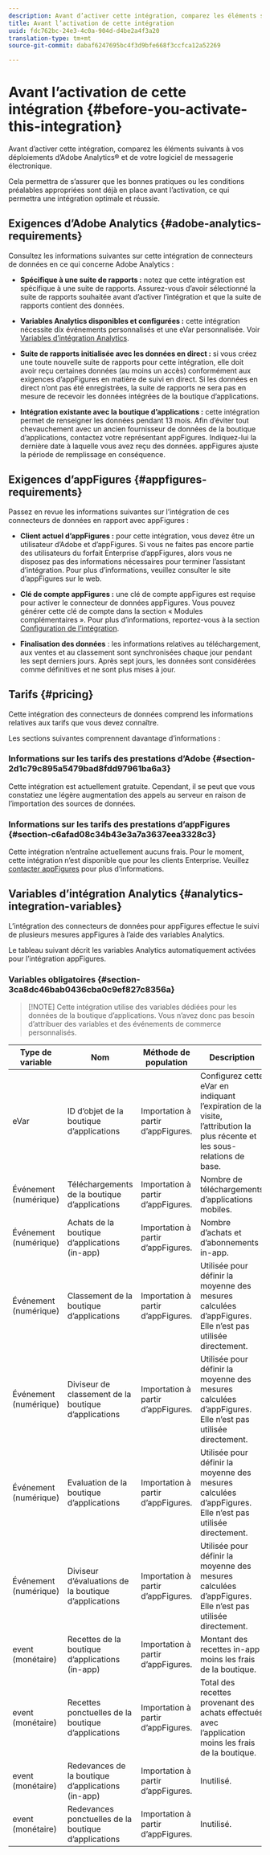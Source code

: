 ```yaml
---
description: Avant d’activer cette intégration, comparez les éléments suivants à vos déploiements d’Adobe Analytics® et de votre logiciel de messagerie électronique.
title: Avant l’activation de cette intégration
uuid: fdc762bc-24e3-4c0a-904d-d4be2a4f3a20
translation-type: tm+mt
source-git-commit: dabaf6247695bc4f3d9bfe668f3ccfca12a52269

---
```



# Avant l’activation de cette intégration {#before-you-activate-this-integration}

Avant d’activer cette intégration, comparez les éléments suivants à vos déploiements d’Adobe Analytics® et de votre logiciel de messagerie électronique.

Cela permettra de s’assurer que les bonnes pratiques ou les conditions préalables appropriées sont déjà en place avant l’activation, ce qui permettra une intégration optimale et réussie.

## Exigences d’Adobe Analytics {#adobe-analytics-requirements}

Consultez les informations suivantes sur cette intégration de connecteurs de données en ce qui concerne Adobe Analytics :

* **Spécifique à une suite de rapports :** notez que cette intégration est spécifique à une suite de rapports. Assurez-vous d’avoir sélectionné la suite de rapports souhaitée avant d’activer l’intégration et que la suite de rapports contient des données.
* **Variables Analytics disponibles et configurées :** cette intégration nécessite dix événements personnalisés et une eVar personnalisée. Voir [Variables d’intégration Analytics](appfigures-before-activation.md#analytics-integration-variables).

* **Suite de rapports initialisée avec les données en direct :** si vous créez une toute nouvelle suite de rapports pour cette intégration, elle doit avoir reçu certaines données (au moins un accès) conformément aux exigences d’appFigures en matière de suivi en direct. Si les données en direct n’ont pas été enregistrées, la suite de rapports ne sera pas en mesure de recevoir les données intégrées de la boutique d’applications.

* **Intégration existante avec la boutique d’applications :** cette intégration permet de renseigner les données pendant 13 mois. Afin d’éviter tout chevauchement avec un ancien fournisseur de données de la boutique d’applications, contactez votre représentant appFigures. Indiquez-lui la dernière date à laquelle vous avez reçu des données. appFigures ajuste la période de remplissage en conséquence.

## Exigences d’appFigures {#appfigures-requirements}

Passez en revue les informations suivantes sur l’intégration de ces connecteurs de données en rapport avec appFigures :

* **Client actuel d’appFigures :** pour cette intégration, vous devez être un utilisateur d’Adobe et d’appFigures. Si vous ne faites pas encore partie des utilisateurs du forfait Enterprise d’appFigures, alors vous ne disposez pas des informations nécessaires pour terminer l’assistant d’intégration. Pour plus d’informations, veuillez consulter le site d’appFigures sur le web.
* **Clé de compte appFigures :** une clé de compte appFigures est requise pour activer le connecteur de données appFigures. Vous pouvez générer cette clé de compte dans la section « Modules complémentaires ». Pour plus d’informations, reportez-vous à la section [Configuration de l’intégration](../appfigures-overview/t-appfigures-integration.md).

* **Finalisation des données** : les informations relatives au téléchargement, aux ventes et au classement sont synchronisées chaque jour pendant les sept derniers jours. Après sept jours, les données sont considérées comme définitives et ne sont plus mises à jour.

## Tarifs {#pricing}

Cette intégration des connecteurs de données comprend les informations relatives aux tarifs que vous devez connaître.

Les sections suivantes comprennent davantage d’informations :

### Informations sur les tarifs des prestations d’Adobe {#section-2d1c79c895a5479bad8fdd97961ba6a3}

Cette intégration est actuellement gratuite. Cependant, il se peut que vous constatiez une légère augmentation des appels au serveur en raison de l’importation des sources de données.

### Informations sur les tarifs des prestations d’appFigures {#section-c6afad08c34b43e3a7a3637eea3328c3}

Cette intégration n’entraîne actuellement aucuns frais. Pour le moment, cette intégration n’est disponible que pour les clients Enterprise. Veuillez [contacter appFigures](https://appfigures.com/support/contact) pour plus d’informations.

## Variables d’intégration Analytics {#analytics-integration-variables}

L’intégration des connecteurs de données pour appFigures effectue le suivi de plusieurs mesures appFigures à l’aide des variables Analytics.

Le tableau suivant décrit les variables Analytics automatiquement activées pour l’intégration appFigures.

### Variables obligatoires {#section-3ca8dc46bab0436cba0c9ef827c8356a}

>[!NOTE] Cette intégration utilise des variables dédiées pour les données de la boutique d’applications. Vous n’avez donc pas besoin d’attribuer des variables et des événements de commerce personnalisés.

| Type de variable | Nom | Méthode de population | Description |
|---|---|---|---|
| eVar | ID d’objet de la boutique d’applications | Importation à partir d’appFigures. | Configurez cette eVar en indiquant l’expiration de la visite, l’attribution la plus récente et les sous-relations de base. |
| Événement (numérique) | Téléchargements de la boutique d’applications | Importation à partir d’appFigures. | Nombre de téléchargements d’applications mobiles. |
| Événement (numérique) | Achats de la boutique d’applications (in-app) | Importation à partir d’appFigures. | Nombre d’achats et d’abonnements in-app. |
| Événement (numérique) | Classement de la boutique d’applications | Importation à partir d’appFigures. | Utilisée pour définir la moyenne des mesures calculées d’appFigures. Elle n’est pas utilisée directement. |
| Événement (numérique) | Diviseur de classement de la boutique d’applications | Importation à partir d’appFigures. | Utilisée pour définir la moyenne des mesures calculées d’appFigures. Elle n’est pas utilisée directement. |
| Événement (numérique) | Evaluation de la boutique d’applications | Importation à partir d’appFigures. | Utilisée pour définir la moyenne des mesures calculées d’appFigures. Elle n’est pas utilisée directement. |
| Événement (numérique) | Diviseur d’évaluations de la boutique d’applications | Importation à partir d’appFigures. | Utilisée pour définir la moyenne des mesures calculées d’appFigures. Elle n’est pas utilisée directement. |
| event (monétaire) | Recettes de la boutique d’applications (in-app) | Importation à partir d’appFigures. | Montant des recettes in-app moins les frais de la boutique. |
| event (monétaire) | Recettes ponctuelles de la boutique d’applications | Importation à partir d’appFigures. | Total des recettes provenant des achats effectués avec l’application moins les frais de la boutique. |
| event (monétaire) | Redevances de la boutique d’applications (in-app) | Importation à partir d’appFigures. | Inutilisé. |
| event (monétaire) | Redevances ponctuelles de la boutique d’applications | Importation à partir d’appFigures. | Inutilisé. |
